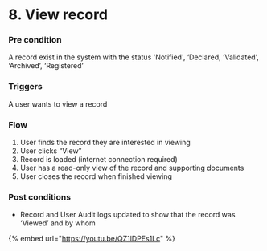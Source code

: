 # 8. View record

### **Pre condition**

A record exist in the system with the status 'Notified', ‘Declared, ‘Validated’, ‘Archived’, ‘Registered’&#x20;

### **Triggers**

A user wants to view a record

### **Flow**

1. User finds the record they are interested in viewing
2. User clicks “View”
3. Record is loaded (internet connection required)
4. User has a read-only view of the record and supporting documents
5. User closes the record when finished viewing

### **Post conditions**

* Record and User Audit logs updated to show that the record was ‘Viewed’ and by whom

{% embed url="https://youtu.be/QZ1lDPEs1Lc" %}
